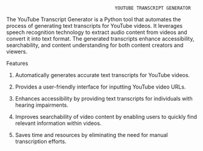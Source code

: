                                             YOUTUBE TRANSCRIPT GENERATOR

The YouTube Transcript Generator is a Python tool that automates the process of generating text transcripts for YouTube videos. It leverages speech recognition technology to extract audio content from videos and convert it into text format. The generated transcripts enhance accessibility, searchability, and content understanding for both content creators and viewers.

Features

1. Automatically generates accurate text transcripts for YouTube videos.

2. Provides a user-friendly interface for inputting YouTube video URLs.

3. Enhances accessibility by providing text transcripts for individuals with hearing impairments.

4. Improves searchability of video content by enabling users to quickly find relevant information within videos.

5. Saves time and resources by eliminating the need for manual transcription efforts.
